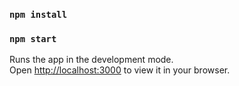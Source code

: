 ### `npm install`

### `npm start`

Runs the app in the development mode.\
Open [http://localhost:3000](http://localhost:3000) to view it in your browser.